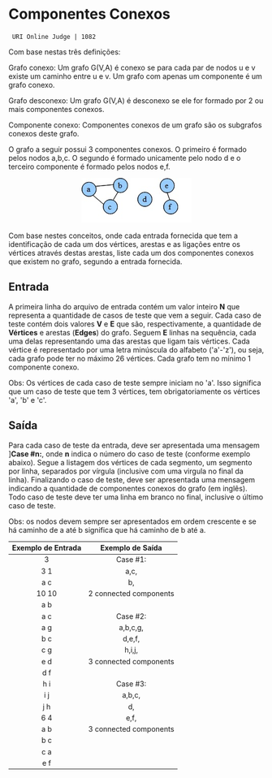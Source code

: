 # Componentes Conexos

     URI Online Judge | 1082

Com base nestas três definições:


Grafo conexo: Um grafo G(V,A) é conexo se para cada par de nodos u e v existe um caminho entre u e v. Um grafo com apenas um componente é um grafo conexo.

Grafo desconexo: Um grafo G(V,A) é desconexo se ele for formado por 2 ou mais componentes conexos.

Componente conexo: Componentes conexos de um grafo são os subgrafos conexos deste grafo.

O grafo a seguir possui 3 componentes conexos. O primeiro é formado pelos nodos a,b,c. O segundo é formado unicamente pelo nodo d e o terceiro componente é formado pelos nodos e,f.

 
<div align="center">

   ![image cinco](/images/Atividade_05.jpg)

</div>


Com base nestes conceitos, onde cada entrada fornecida que tem a identificação de cada um dos vértices, arestas e as ligações entre os vértices através destas arestas,  liste cada um dos componentes conexos que existem no grafo, segundo a entrada fornecida.

## Entrada

A primeira linha do arquivo de entrada contém um valor inteiro **N** que representa a quantidade de casos de teste que vem a seguir. Cada caso de teste contém dois valores **V** e **E** que são, respectivamente, a quantidade de **Vértices** e arestas (**Edges**) do grafo. Seguem **E** linhas na sequência, cada uma delas representando uma das arestas que ligam tais vértices. Cada vértice é representado por uma letra minúscula do alfabeto ('a'-'z'), ou seja, cada grafo pode ter no máximo 26 vértices. Cada grafo tem no mínimo 1 componente conexo.

Obs: Os vértices de cada caso de teste sempre iniciam no 'a'. Isso significa que um caso de teste que tem 3 vértices, tem obrigatoriamente os vértices 'a', 'b' e 'c'.

## Saída

Para cada caso de teste da entrada, deve ser apresentada uma mensagem ]**Case #n:**, onde **n** indica o número do caso de teste (conforme exemplo abaixo). Segue a listagem dos vértices de cada segmento, um segmento por linha, separados por vírgula (inclusive com uma virgula no final da linha). Finalizando o caso de teste, deve ser apresentada uma mensagem indicando a quantidade de componentes conexos do grafo (em inglês). Todo caso de teste deve ter uma linha em branco no final, inclusive o último caso de teste.

Obs: os nodos devem sempre ser apresentados em ordem crescente e se há caminho de a até b significa que há caminho de b até a.

<div align="center">

|Exemplo de Entrada	| Exemplo de Saída          |
|       :--:        |       :--:                |   
|      3            | Case #1:                  |
|      3 1          | a,c,                      |  
|      a c          |  b,                       |  
|      10 10        | 2 connected components    |  
|      a b          |                           |  
|      a c          |   Case #2:                |  
|      a g          |    a,b,c,g,               |  
|      b c          |    d,e,f,                 |  
|      c g          |    h,i,j,                 |  
|      e d          |   3 connected components  |  
|      d f          |                           |  
|      h i          | Case #3:                  |  
|      i j          | a,b,c,                    |  
|      j h          | d,                        |  
|      6 4          | e,f,                      |  
|      a b          | 3 connected components    |  
|      b c          |                           |  
|      c a          |                           |  
|      e f          |                           |  

</div>
